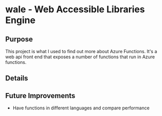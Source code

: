 # wale - Web Accessible Libraries Engine

## Purpose

This project is what I used to find out more about Azure Functions. It's a web api front end that exposes a number of functions that run in Azure functions.

## Details


## Future Improvements
- Have functions in different languages and compare performance